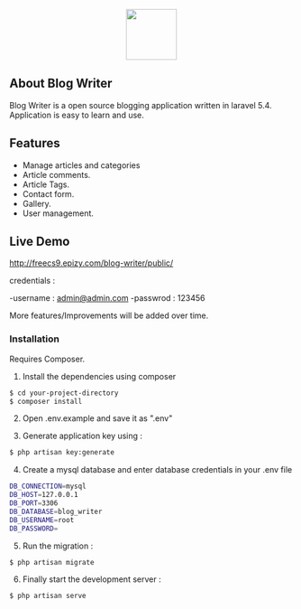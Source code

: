 <p align="center"><img src="https://blogwriter.000webhostapp.com/public/images/logo/logo.png" height="90"></p>




## About Blog Writer

Blog Writer is a  open source blogging application written in laravel 5.4.
Application is easy to learn and use.

## Features
- Manage articles and categories
- Article comments.
- Article Tags.
- Contact form.
- Gallery.
- User management.

## Live Demo
http://freecs9.epizy.com/blog-writer/public/

credentials :

-username : admin@admin.com
-passwrod : 123456 


More features/Improvements will be added over time.

### Installation

Requires Composer.


1. Install the dependencies using composer

```sh
$ cd your-project-directory
$ composer install
```

2. Open .env.example and save it as ".env"

3. Generate application key using :

```sh
$ php artisan key:generate
```



4. Create a mysql database and enter database credentials in your .env file  

```sh
DB_CONNECTION=mysql
DB_HOST=127.0.0.1
DB_PORT=3306
DB_DATABASE=blog_writer
DB_USERNAME=root
DB_PASSWORD=
```

5. Run the migration :

```sh
$ php artisan migrate
```


6. Finally start the development server :

```sh
$ php artisan serve
```



